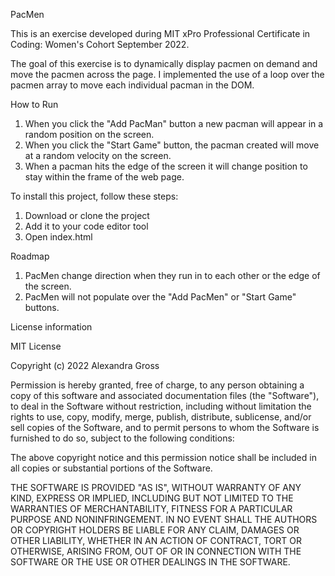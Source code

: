 PacMen

This is an exercise developed during MIT xPro Professional Certificate in Coding: Women's Cohort September 2022. 

The goal of this exercise is to dynamically display pacmen on demand and move the pacmen across the page. I implemented the use of a loop over the pacmen array to move each individual pacman in the DOM. 

How to Run 
1. When you click the "Add PacMan" button a new pacman will appear in a random position on the screen.
2. When you click the "Start Game" button, the pacman created will move at a random velocity on the screen.
3. When a pacman hits the edge of the screen it will change position to stay within the frame of the web page. 

To install this project, follow these steps:

1. Download or clone the project
2. Add it to your code editor tool
3. Open index.html

Roadmap 
1. PacMen change direction when they run in to each other or the edge of the screen.
2. PacMen will not populate over the "Add PacMen" or "Start Game" buttons.

License information 

MIT License

Copyright (c) 2022 Alexandra Gross

Permission is hereby granted, free of charge, to any person obtaining a copy of this software and associated documentation files (the "Software"), to deal in the Software without restriction, including without limitation the rights to use, copy, modify, merge, publish, distribute, sublicense, and/or sell copies of the Software, and to permit persons to whom the Software is furnished to do so, subject to the following conditions:

The above copyright notice and this permission notice shall be included in all copies or substantial portions of the Software.

THE SOFTWARE IS PROVIDED "AS IS", WITHOUT WARRANTY OF ANY KIND, EXPRESS OR IMPLIED, INCLUDING BUT NOT LIMITED TO THE WARRANTIES OF MERCHANTABILITY, FITNESS FOR A PARTICULAR PURPOSE AND NONINFRINGEMENT. IN NO EVENT SHALL THE AUTHORS OR COPYRIGHT HOLDERS BE LIABLE FOR ANY CLAIM, DAMAGES OR OTHER LIABILITY, WHETHER IN AN ACTION OF CONTRACT, TORT OR OTHERWISE, ARISING FROM, OUT OF OR IN CONNECTION WITH THE SOFTWARE OR THE USE OR OTHER DEALINGS IN THE SOFTWARE.

